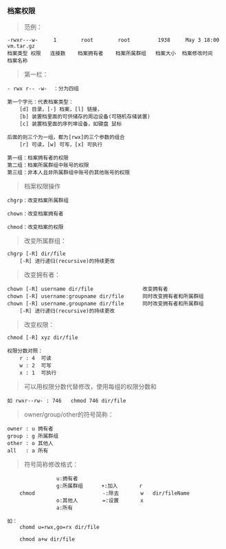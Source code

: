 ### 档案权限


> 范例：

	-rwxr---w-	   1        root        root         1938     May 3 18:00   vm.tar.gz
	档案类型 权限	  连接数    档案拥有者    档案所属群组   档案大小  档案修改时间      档案名称


> 第一栏：

	- rwx r-- -w-  ：分为四组
	
	第一个字元：代表档案类型：
		[d]	目录，[-] 档案，[l] 链接，
		[b] 装置档里面的可供储存的周边设备(可随机存储装置)
		[c] 装置档里面的序列埠设备，如键盘 鼠标
		
	后面的则三个为一组，都为[rwx]的三个参数的组合
		[r] 可读，[w] 可写，[x] 可执行
		
	第一组：档案拥有者的权限
	第二组：档案所属群组中账号的权限
	第三组：非本人且非所属群组中账号的其他账号的权限


> 档案权限操作

	chgrp：改变档案所属群组
	
	chown：改变档案拥有者
	
	chmod：改变档案的权限


> 改变所属群组：

	chgrp [-R] dir/file			
		[-R] 进行递归(recursive)的持续更改

> 改变拥有者：

	chown [-R] username dir/file				改变拥有者
	chown [-R] username:groupname dir/file      同时改变拥有者和所属群组
	chown [-R] username.groupname dir/file		同时改变拥有者和所属群组
		[-R] 进行递归(recursive)的持续更改

> 改变权限：

	chmod [-R] xyz dir/file		
	
	权限分数对照：
		r : 4  可读
		w : 2  可写
		x : 1  可执行


> 可以用权限分数代替修改，使用每组的权限分数和

	如 rwxr--rw- : 746   chmod 746 dir/file

> owner/group/other的符号简称：

	owner : u 拥有者
	group : g 所属群组
	other : o 其他人
	all   : a 所有

> 符号简称修改格式：

					u:拥有者 					
					g:所属群组	    +:加入       r 		
		chmod        			   -:除去       w   dir/fileName
					o:其他人		 =:设置		x 		
					a:所有 					
		
	如：
		chomd u=rwx,go=rx dir/file
		
		chmod a+w dir/file


